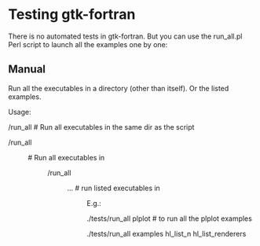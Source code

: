 # Testing gtk-fortran

There is no automated tests in gtk-fortran. But you can use the run_all.pl Perl script to launch all the examples one by one:

## Manual

Run all the executables in a directory (other than itself). Or the listed examples.

Usage:

  <path>/run_all   # Run all executables in the same dir as the script

  <path>/run_all <dir>  # Run all executables in <dir>

  <path>/run_all <dir> <exe1> ... # run listed executables in <dir>

E.g.:

  ./tests/run_all plplot   # to run all the plplot examples

  ./tests/run_all examples hl_list_n hl_list_renderers
